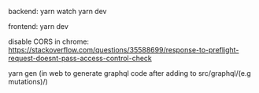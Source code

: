 backend:
yarn watch
yarn dev

frontend:
yarn dev

disable CORS in chrome: https://stackoverflow.com/questions/35588699/response-to-preflight-request-doesnt-pass-access-control-check

yarn gen (in web to generate graphql code after adding to src/graphql/(e.g mutations)/)
